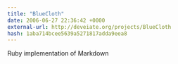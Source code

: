 ```yaml
---
title: "BlueCloth"
date: 2006-06-27 22:36:42 +0000
external-url: http://deveiate.org/projects/BlueCloth
hash: 1aba714bcee5639a5271817adda9eea8
---
```


Ruby implementation of Markdown
